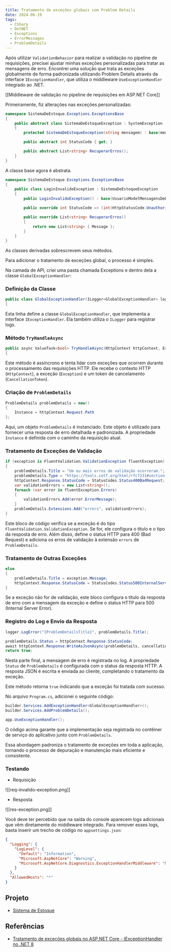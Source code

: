 ```yaml
---
title: Tratamento de exceções globais com Problem Details
date: 2024-06-19
tags:
  - CSharp
  - DotNET
  - Exceptions
  - ErrorMessages
  - ProblemDetails
---
```

Após utilizar `ValidationBehavior` para realizar a validação no pipeline de requisições, precisei ajustar minhas exceções personalizadas para tratar as mensagens de erro. Encontrei uma solução que trata as exceções globalmente de forma padronizada utilizando Problem Details através da interface `IExceptionHandler`, que utiliza o middleware `UseExceptionHandler` integrado ao .NET.

[[Middleware de validação no pipeline de requisições em ASP.NET Core]]

Primeiramente, fiz alterações nas exceções personalizadas:

```csharp
namespace SistemaDeEstoque.Exceptions.ExceptionsBase
{
    public abstract class SistemaDeEstoqueException : SystemException
    {
        protected SistemaDeEstoqueException(string mensagem) : base(mensagem) { }

        public abstract int StatusCode { get; }

        public abstract List<string> RecuperarErros();
    }
}
```

A classe base agora é abstrata.

```csharp
namespace SistemaDeEstoque.Exceptions.ExceptionsBase
{
    public class LoginInvalidoException : SistemaDeEstoqueException
    {
        public LoginInvalidoException() : base(UsuarioModelMensagensDeErro.LOGIN_INVALIDO) { }

        public override int StatusCode => (int)HttpStatusCode.Unauthorized;

        public override List<string> RecuperarErros()
        {
            return new List<string> { Message };
        }
    }
}
```

As classes derivadas sobrescrevem seus métodos.

Para adicionar o tratamento de exceções global, o processo é simples.

Na camada de API, criei uma pasta chamada Exceptions e dentro dela a classe `GlobalExceptionHandler`:

### Definição da Classe

```csharp
public class GlobalExceptionHandler(ILogger<GlobalExceptionHandler> logger) : IExceptionHandler
{
```
Esta linha define a classe `GlobalExceptionHandler`, que implementa a interface `IExceptionHandler`. Ela também utiliza o `ILogger` para registrar logs.

### Método `TryHandleAsync`

```csharp
public async ValueTask<bool> TryHandleAsync(HttpContext httpContext, Exception exception, CancellationToken cancellationToken)
{
```

Este método é assíncrono e tenta lidar com exceções que ocorrem durante o processamento das requisições HTTP. Ele recebe o contexto HTTP (`HttpContext`), a exceção (`Exception`) e um token de cancelamento (`CancellationToken`).

### Criação de `ProblemDetails`
```csharp
ProblemDetails problemDetails = new()
{
    Instance = httpContext.Request.Path
};
```

Aqui, um objeto `ProblemDetails` é instanciado. Este objeto é utilizado para fornecer uma resposta de erro detalhada e padronizada. A propriedade `Instance` é definida com o caminho da requisição atual.

### Tratamento de Exceções de Validação

```csharp
if (exception is FluentValidation.ValidationException fluentException)
{
    problemDetails.Title = "Um ou mais erros de validação ocorreram.";
    problemDetails.Type = "https://tools.ietf.org/html/rfc7231#section-6.5.1";
    httpContext.Response.StatusCode = StatusCodes.Status400BadRequest;
    var validationErrors = new List<string>();
    foreach (var error in fluentException.Errors)
    {
        validationErrors.Add(error.ErrorMessage);
    }
    problemDetails.Extensions.Add("errors", validationErrors);
}
```

Este bloco de código verifica se a exceção é do tipo `FluentValidation.ValidationException`. Se for, ele configura o título e o tipo da resposta de erro. Além disso, define o status HTTP para 400 (Bad Request) e adiciona os erros de validação à extensão `errors` de `ProblemDetails`.

### Tratamento de Outras Exceções

```csharp
else
{
    problemDetails.Title = exception.Message;
    httpContext.Response.StatusCode = StatusCodes.Status500InternalServerError;
}
```

Se a exceção não for de validação, este bloco configura o título da resposta de erro com a mensagem da exceção e define o status HTTP para 500 (Internal Server Error).

### Registro do Log e Envio da Resposta

```csharp
logger.LogError("{ProblemDetailsTitle}", problemDetails.Title);

problemDetails.Status = httpContext.Response.StatusCode;
await httpContext.Response.WriteAsJsonAsync(problemDetails, cancellationToken).ConfigureAwait(false);
return true;
```

Nesta parte final, a mensagem de erro é registrada no log. A propriedade `Status` de `ProblemDetails` é configurada com o status da resposta HTTP. A resposta JSON é escrita e enviada ao cliente, completando o tratamento da exceção.

Este método retorna `true` indicando que a exceção foi tratada com sucesso.

No arquivo `Program.cs`, adicionei o seguinte código:

```csharp
builder.Services.AddExceptionHandler<GlobalExceptionHandler>();
builder.Services.AddProblemDetails();

app.UseExceptionHandler();
```

O código acima garante que a implementação seja registrada no contêiner de serviço do aplicativo junto com `ProblemDetails`.

Essa abordagem padroniza o tratamento de exceções em toda a aplicação, tornando o processo de depuração e manutenção mais eficiente e consistente.

### Testando

- Requisição

![[req-invalido-exception.png]]

- Resposta 

![[res-exception.png]]

Você deve ter percebido que na saída do console aparecem logs adicionais que vêm diretamente do middleware integrado. Para remover esses logs, basta inserir um trecho de código no `appsettings.json`:

```json
{
  "Logging": {
    "LogLevel": {
      "Default": "Information",
      "Microsoft.AspNetCore": "Warning",
      "Microsoft.AspNetCore.Diagnostics.ExceptionHandlerMiddleware": "None" <-
    }
  },
  "AllowedHosts": "*"
}
```

## Projeto

- [Sistema de Estoque](https://github.com/Mmarcelinho/sistema_de_estoque)

## Referências

- [Tratamento de exceções globais no ASP.NET Core - IExceptionHandler no .NET 8](https://codewithmukesh.com/blog/global-exception-handling-in-aspnet-core/)
